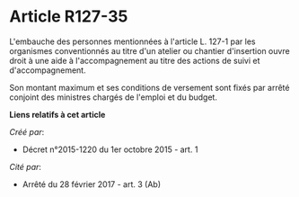 # Article R127-35

L'embauche des personnes mentionnées à l'article L. 127-1 par les organismes conventionnés au titre d'un atelier ou chantier
d'insertion ouvre droit à une aide à l'accompagnement au titre des actions de suivi et d'accompagnement. 

Son montant maximum et ses conditions de versement sont fixés par arrêté conjoint des ministres chargés de l'emploi et du
budget.

**Liens relatifs à cet article**

_Créé par_:

  - Décret n°2015-1220 du 1er octobre 2015 - art. 1

_Cité par_:

  - Arrêté du 28 février 2017 - art. 3 (Ab)
